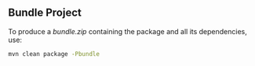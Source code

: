 ## Bundle Project
To produce a *bundle.zip* containing the package and all its dependencies, use:
```bash
mvn clean package -Pbundle
```
